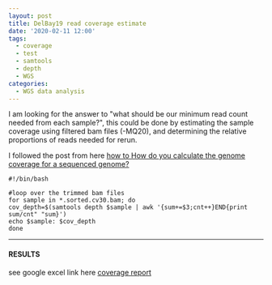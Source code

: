 ```yaml
---
layout: post
title: DelBay19 read coverage estimate
date: '2020-02-11 12:00'
tags:
  - coverage
  - test
  - samtools
  - depth
  - WGS
categories:
  - WGS data analysis
---
```


I am looking for the answer to "what should be our minimum read count needed from each sample?", this could be done by estimating the sample coverage using filtered bam files (-MQ20), and determining the relative proportions of reads needed for rerun.

I followed the post from here [how to How do you calculate the genome coverage for a sequenced genome?](http://seqanswers.com/forums/showthread.php?t=17725)

```shell
#!/bin/bash

#loop over the trimmed bam files
for sample in *.sorted.cv30.bam; do
cov_depth=$(samtools depth $sample | awk '{sum+=$3;cnt++}END{print sum/cnt" "sum}')
echo $sample: $cov_depth
done

```
---

#### RESULTS

see google excel link here [coverage report](https://docs.google.com/spreadsheets/d/10V7vTdNp7oagq4SlPPfOGA-kgmrmh4x6m4olKCdzB6E/edit#gid=1728449447)

